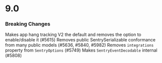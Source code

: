# 9.0

### Breaking Changes

Makes app hang tracking V2 the default and removes the option to enable/disable it (#5615)
Removes public SentrySerializable conformance from many public models (#5636, #5840, #5982)
Removes `integrations` property from `SentryOptions` (#5749)
Makes `SentryEventDecodable` internal (#5808)
